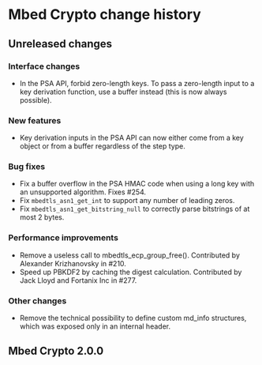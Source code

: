 # Mbed Crypto change history

## Unreleased changes

### Interface changes

* In the PSA API, forbid zero-length keys. To pass a zero-length input to a key derivation function, use a buffer instead (this is now always possible).

### New features

* Key derivation inputs in the PSA API can now either come from a key object or from a buffer regardless of the step type.

### Bug fixes

* Fix a buffer overflow in the PSA HMAC code when using a long key with an unsupported algorithm. Fixes #254.
* Fix `mbedtls_asn1_get_int` to support any number of leading zeros.
* Fix `mbedtls_asn1_get_bitstring_null` to correctly parse bitstrings of at most 2 bytes.

### Performance improvements

* Remove a useless call to mbedtls_ecp_group_free(). Contributed by Alexander Krizhanovsky in #210.
* Speed up PBKDF2 by caching the digest calculation. Contributed by Jack Lloyd and Fortanix Inc in #277.

### Other changes

* Remove the technical possibility to define custom md_info structures, which was exposed only in an internal header.

## Mbed Crypto 2.0.0
